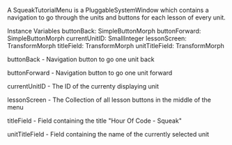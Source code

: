 A SqueakTutorialMenu is a PluggableSystemWindow which contains a navigation to go through the units and buttons for each lesson of every unit.

Instance Variables
	buttonBack:		SimpleButtonMorph
	buttonForward:		SimpleButtonMorph
	currentUnitID:		SmallInteger
	lessonScreen:		TransformMorph
	titleField:			TransformMorph
	unitTitleField:		TransformMorph

buttonBack
	- Navigation button to go one unit back

buttonForward
	- Navigation button to go one unit forward

currentUnitID
	- The ID of the currenty displaying unit

lessonScreen
	- The Collection of all lesson buttons in the middle of the menu

titleField
	- Field containing the title "Hour Of Code - Squeak"

unitTitleField
	- Field containing the name of the currently selected unit
